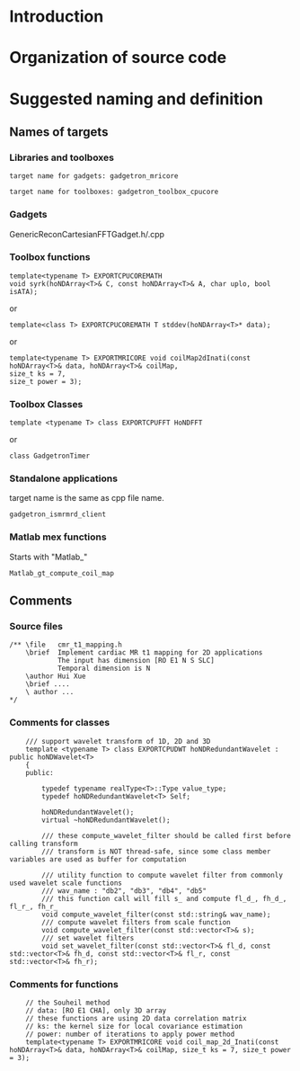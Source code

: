 # Introduction
# Organization of source code
# Suggested naming and definition
## Names of targets
### Libraries and toolboxes
```
target name for gadgets: gadgetron_mricore
```
```
target name for toolboxes: gadgetron_toolbox_cpucore
```
### Gadgets
GenericReconCartesianFFTGadget.h/.cpp
### Toolbox functions
```
template<typename T> EXPORTCPUCOREMATH 
void syrk(hoNDArray<T>& C, const hoNDArray<T>& A, char uplo, bool isATA);
```
or
```
template<class T> EXPORTCPUCOREMATH T stddev(hoNDArray<T>* data);
```
or
```
template<typename T> EXPORTMRICORE void coilMap2dInati(const hoNDArray<T>& data, hoNDArray<T>& coilMap, 
size_t ks = 7, 
size_t power = 3);
```
### Toolbox Classes
```
template <typename T> class EXPORTCPUFFT HoNDFFT
```
or
```
class GadgetronTimer
```
### Standalone applications
target name is the same as cpp file name.
```
gadgetron_ismrmrd_client
```
### Matlab mex functions
Starts with "Matlab_"
```
Matlab_gt_compute_coil_map
```
## Comments
### Source files
```
/** \file   cmr_t1_mapping.h
    \brief  Implement cardiac MR t1 mapping for 2D applications
            The input has dimension [RO E1 N S SLC]
            Temporal dimension is N
    \author Hui Xue
    \brief ....
    \ author ... 
*/
```
### Comments for classes
```
    /// support wavelet transform of 1D, 2D and 3D
    template <typename T> class EXPORTCPUDWT hoNDRedundantWavelet : public hoNDWavelet<T> 
    {
    public:

        typedef typename realType<T>::Type value_type;
        typedef hoNDRedundantWavelet<T> Self;

        hoNDRedundantWavelet();
        virtual ~hoNDRedundantWavelet();

        /// these compute_wavelet_filter should be called first before calling transform
        /// transform is NOT thread-safe, since some class member variables are used as buffer for computation

        /// utility function to compute wavelet filter from commonly used wavelet scale functions
        /// wav_name : "db2", "db3", "db4", "db5"
        /// this function call will fill s_ and compute fl_d_, fh_d_, fl_r_, fh_r_
        void compute_wavelet_filter(const std::string& wav_name);
        /// compute wavelet filters from scale function
        void compute_wavelet_filter(const std::vector<T>& s);
        /// set wavelet filters
        void set_wavelet_filter(const std::vector<T>& fl_d, const std::vector<T>& fh_d, const std::vector<T>& fl_r, const std::vector<T>& fh_r);

```
### Comments for functions
```
    // the Souheil method
    // data: [RO E1 CHA], only 3D array
    // these functions are using 2D data correlation matrix
    // ks: the kernel size for local covariance estimation
    // power: number of iterations to apply power method
    template<typename T> EXPORTMRICORE void coil_map_2d_Inati(const hoNDArray<T>& data, hoNDArray<T>& coilMap, size_t ks = 7, size_t power = 3);
```

## 